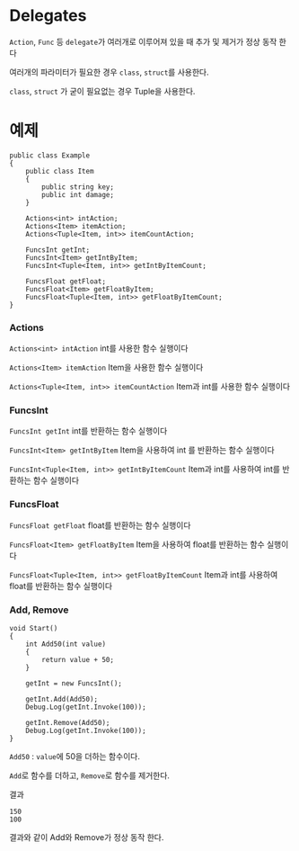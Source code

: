 # Delegates

`Action`, `Func` 등 `delegate`가 여러개로 이루어져 있을 때 추가 및 제거가 정상 동작 한다

여러개의 파라미터가 필요한 경우 `class`, `struct`를 사용한다.

`class`, `struct` 가 굳이 필요없는 경우 Tuple을 사용한다.

# 예제

```
public class Example
{
	public class Item
	{
		public string key;
		public int damage;
	}

	Actions<int> intAction;
	Actions<Item> itemAction;
	Actions<Tuple<Item, int>> itemCountAction;

	FuncsInt getInt;
	FuncsInt<Item> getIntByItem;
	FuncsInt<Tuple<Item, int>> getIntByItemCount;

	FuncsFloat getFloat;
	FuncsFloat<Item> getFloatByItem;
	FuncsFloat<Tuple<Item, int>> getFloatByItemCount;
}
```

### Actions
`Actions<int> intAction` int를 사용한 함수 실행이다

`Actions<Item> itemAction` Item을 사용한 함수 실행이다

`Actions<Tuple<Item, int>> itemCountAction` Item과 int를 사용한 함수 실행이다

### FuncsInt
`FuncsInt getInt` int를 반환하는 함수 실행이다

`FuncsInt<Item> getIntByItem` Item을 사용하여 int 를 반환하는 함수 실행이다

`FuncsInt<Tuple<Item, int>> getIntByItemCount` Item과 int를 사용하여 int를 반환하는 함수 실행이다

### FuncsFloat
`FuncsFloat getFloat` float를 반환하는 함수 실행이다

`FuncsFloat<Item> getFloatByItem` Item을 사용하여 float를 반환하는 함수 실행이다

`FuncsFloat<Tuple<Item, int>> getFloatByItemCount` Item과 int를 사용하여 float를 반환하는 함수 실행이다


### Add, Remove

```
void Start()
{
	int Add50(int value)
	{
		return value + 50;
	}

	getInt = new FuncsInt();

	getInt.Add(Add50);
	Debug.Log(getInt.Invoke(100));

	getInt.Remove(Add50);
	Debug.Log(getInt.Invoke(100));
}
```

`Add50` : `value`에 50을 더하는 함수이다.

`Add`로 함수를 더하고,
`Remove`로 함수를 제거한다.

결과
```
150
100
```

결과와 같이 Add와 Remove가 정상 동작 한다.
